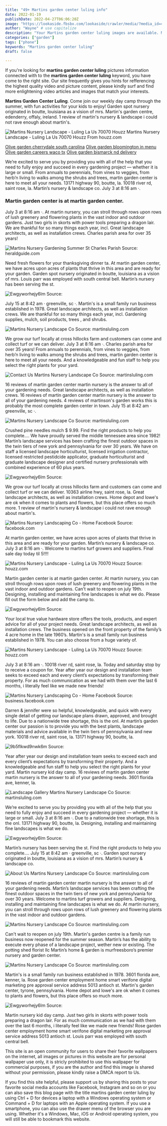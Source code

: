 ```yaml
---
title: "49+ Martins garden center luling info"
date: 2022-01-19
publishDate: 2022-04-27T06:06:20Z
image: "https://lookaside.fbsbx.com/lookaside/crawler/media/?media_id=4685271678222076"
author: "Wayne" # use capitalize
description: "Your Martins garden center luling images are available. Martins garden center luling are a topic that is being searched for and liked by netizens now. You can Find and Download the Martins garden center luling files here. Find and Download all royalty-free photos."
categories: ["garden"]
tags: ["phone"]
keywords: "Martins garden center luling"
draft: false

---
```


If you're looking for **martins garden center luling** pictures information connected with to the **martins garden center luling** keyword, you have come to the right  site.  Our site frequently  gives you  hints  for refferencing  the highest  quality video and picture  content, please kindly surf and find more enlightening video articles and images  that match your interests.

**Martins Garden Center Luling**. Come join our weekly day camp through the summer, with fun activities for your kids to enjoy! Garden spot nursery originated in boutte, louisiana as a vision of mrs. Martin&#039;s garden centre, edenderry, offaly, ireland. 1 review of martin&#039;s nursery &amp; landscape i could not rave enough about martin&#039;s.

![Martins Nursery Landscape - Luling La Us 70070 Houzz](https://st.hzcdn.com/fimgs/pictures/landscapes/our-work-martin-s-nursery-and-landscape-img~a5f1b0e3050c9e49_0318-1-200ddf8-w390-h260-b0-p0.jpg "Martins Nursery Landscape - Luling La Us 70070 Houzz")
Martins Nursery Landscape - Luling La Us 70070 Houzz From houzz.com

[Olive garden cherrydale south carolina](/olive-garden-cherrydale-south-carolina/)
[Olive garden bloomington in menu](/olive-garden-bloomington-in-menu/)
[Olive garden careers waco tx](/olive-garden-careers-waco-tx/)
[Olive garden bismarck nd delivery](/olive-garden-bismarck-nd-delivery/)

We’re excited to serve you by providing you with all of the help that you need to fully enjoy and succeed in every gardening project — whether it is large or small. From annuals to perennials, from vines to veggies, from herb’n living to walks among the shrubs and trees, martin garden center is here to meet all your needs. 13171 highway 90, boutte, la. 10018 river rd, saint rose, la. Martin’s nursery &amp; landscape co. July 3 at 8:16 am ·.

### Martin garden center is at martin garden center.

July 3 at 8:16 am ·. At martin nursery, you can stroll through rows upon rows of lush greenery and flowering plants in the vast indoor and outdoor gardens. Just two girls in skorts with power tools preparing a dragon lair. We are thankful for so many things each year, incl. Great landscape architects, as well as installation crews. Charles parish area for over 35 years!


![Martins Nursery Gardening Summer St Charles Parish](https://www.heraldguide.com/wp-content/uploads/2016/04/p1461787757-1-678x381.jpg "Martins Nursery Gardening Summer St Charles Parish")
Source: heraldguide.com

Need fresh flowers for your thanksgiving dinner ta. At martin garden center, we have acres upon acres of plants that thrive in this area and are ready for your garden. Garden spot nursery originated in boutte, louisiana as a vision of mrs. Louis parr was employed with south central bell. Martin’s nursery has been serving the st.

![Ewgyworhejy6lm](https://lookaside.fbsbx.com/lookaside/crawler/media/?media_id=4685271671555410 "Ewgyworhejy6lm")
Source: 

July 15 at 8:42 am · greenville, sc ·. Martin&#039;s is a small family run business established in 1978. Great landscape architects, as well as installation crews. We are thankful for so many things each year, incl. Gardening supplies, mulch, soil products, trees , and shrubs.

![Martins Nursery Landscape Co](https://www.martinsluling.com/wp-content/uploads/2021/05/cover.jpg "Martins Nursery Landscape Co")
Source: martinsluling.com

We grow our turf locally at cross hillocks farm and customers can come and collect turf or we can deliver. July 3 at 8:16 am ·. Charles parish area for over 35 years! From annuals to perennials, from vines to veggies, from herb’n living to walks among the shrubs and trees, martin garden center is here to meet all your needs. And a knowledgeable and fun staff to help you select the right plants for your yard.

![Contact Us Martins Nursery Landscape Co](https://i0.wp.com/www.martinsluling.com/wp-content/uploads/2011/08/IMG_6231.jpeg?resize=300%2C201 "Contact Us Martins Nursery Landscape Co")
Source: martinsluling.com

16 reviews of martin garden center martin nursery is the answer to all of your gardening needs. Great landscape architects, as well as installation crews. 16 reviews of martin garden center martin nursery is the answer to all of your gardening needs. 4 reviews of martinson&#039;s garden works this is probably the most complete garden center in town. July 15 at 8:42 am · greenville, sc ·.

![Martins Nursery Landscape Co](https://i2.wp.com/www.martinsluling.com/wp-content/uploads/2021/05/IMG_1110.jpg?resize=300%2C300&amp;ssl=1 "Martins Nursery Landscape Co")
Source: martinsluling.com

Crushed pine needles mulch $ 9.99. Find the right products to help you complete…. We have proudly served the middle tennessee area since 1982! Martin’s landscape services has been crafting the finest outdoor spaces in the twin tiers of new york and pennsylvania for over 30 years. We have on staff a licensed landscape horticulturist, licensed irrigation contractor, licensed restricted pestidcide applicator, graduate horticulturist and graduate landscape designer and certified nursery professionals with combined experience of 60 plus years.

![Ewgyworhejy6lm](https://lookaside.fbsbx.com/lookaside/crawler/media/?media_id=4658619357553975 "Ewgyworhejy6lm")
Source: 

We grow our turf locally at cross hillocks farm and customers can come and collect turf or we can deliver. 10363 airline hwy, saint rose, la. Great landscape architects, as well as installation crews. Home depot and lowe&#039;s are ok when it comes to plants and flowers, but this place offers so much more. 1 review of martin&#039;s nursery &amp; landscape i could not rave enough about martin&#039;s.

![Martins Nursery Landscaping Co - Home Facebook](https://lookaside.fbsbx.com/lookaside/crawler/media/?media_id=112750318807591 "Martins Nursery Landscaping Co - Home Facebook")
Source: facebook.com

At martin garden center, we have acres upon acres of plants that thrive in this area and are ready for your garden. Martin’s nursery &amp; landscape co. July 3 at 8:16 am ·. Welcome to martins turf growers and suppliers. Final sale day today til 5!!!!

![Martins Nursery Landscape - Luling La Us 70070 Houzz](https://st.hzcdn.com/fimgs/pictures/landscapes/our-work-martin-s-nursery-and-landscape-img~a5f1b0e3050c9e49_0318-1-200ddf8-w390-h260-b0-p0.jpg "Martins Nursery Landscape - Luling La Us 70070 Houzz")
Source: houzz.com

Martin garden center is at martin garden center. At martin nursery, you can stroll through rows upon rows of lush greenery and flowering plants in the vast indoor and outdoor gardens. Can&#039;t wait to reopen on july 19th. Designing, installing and maintaining fine landscapes is what we do. Please fill out the form below and add the camp to.

![Ewgyworhejy6lm](https://lookaside.fbsbx.com/lookaside/crawler/media/?media_id=4682786855137225 "Ewgyworhejy6lm")
Source: 

Your local true value hardware store offers the tools, products, and expert advice for all of your project needs. Great landscape architects, as well as installation crews. The business opened on the front property of the family’s 4 acre home in the late 1960’s. Martin&#039;s is a small family run business established in 1978. You can also choose from a huge variety of.

![Martins Nursery Landscape - Luling La Us 70070 Houzz](https://st.hzcdn.com/simgs/b443c3c5050c9e2c_3-0287/_.jpg "Martins Nursery Landscape - Luling La Us 70070 Houzz")
Source: houzz.com

July 3 at 8:16 am ·. 10018 river rd, saint rose, la. Today and saturday stop by to receive a coupon for. Year after year our design and installation team seeks to exceed each and every client’s expectations by transforming their property. For as much communication as we had with them over the last 6 months, i literally feel like we made new friends!

![Martins Nursery Landscaping Co - Home Facebook](https://lookaside.fbsbx.com/lookaside/crawler/media/?media_id=850683691798493 "Martins Nursery Landscaping Co - Home Facebook")
Source: business.facebook.com

Darren &amp; jennifer were so helpful, knowledgeable, and quick with every single detail of getting our landscape plans drawn, approved, and brought to life. Due to a nationwide tree shortage, this is the onl. At martin’s garden center our passion is to provide you with the best plants, landscape materials and advice available in the twin tiers of pennsylvania and new york. 10018 river rd, saint rose, la. 13171 highway 90, boutte, la.

![9b5flkwd9nwk6m](https://lookaside.fbsbx.com/lookaside/crawler/media/?media_id=4685271674888743 "9b5flkwd9nwk6m")
Source: 

Year after year our design and installation team seeks to exceed each and every client’s expectations by transforming their property. And a knowledgeable and fun staff to help you select the right plants for your yard. Martin nursery kid day camp. 16 reviews of martin garden center martin nursery is the answer to all of your gardening needs. 3601 florida ave, kenner, la.

![Landscape Gallery Martins Nursery Landscape Co](https://www.martinsluling.com/wp-content/uploads/2021/05/4C9A862D-612A-4341-9878-F32809D851D3.jpg "Landscape Gallery Martins Nursery Landscape Co")
Source: martinsluling.com

We’re excited to serve you by providing you with all of the help that you need to fully enjoy and succeed in every gardening project — whether it is large or small. July 3 at 8:16 am ·. Due to a nationwide tree shortage, this is the onl. 13171 highway 90, boutte, la. Designing, installing and maintaining fine landscapes is what we do.

![Ewgyworhejy6lm](https://lookaside.fbsbx.com/lookaside/crawler/media/?media_id=4682786858470558 "Ewgyworhejy6lm")
Source: 

Martin’s nursery has been serving the st. Find the right products to help you complete…. July 15 at 8:42 am · greenville, sc ·. Garden spot nursery originated in boutte, louisiana as a vision of mrs. Martin’s nursery &amp; landscape co.

![About Us Martins Nursery Landscape Co](https://i1.wp.com/www.martinsluling.com/wp-content/uploads/2015/01/IMG_2486.jpg "About Us Martins Nursery Landscape Co")
Source: martinsluling.com

16 reviews of martin garden center martin nursery is the answer to all of your gardening needs. Martin’s landscape services has been crafting the finest outdoor spaces in the twin tiers of new york and pennsylvania for over 30 years. Welcome to martins turf growers and suppliers. Designing, installing and maintaining fine landscapes is what we do. At martin nursery, you can stroll through rows upon rows of lush greenery and flowering plants in the vast indoor and outdoor gardens.

![Martins Nursery Landscape Co](https://www.martinsluling.com/wp-content/uploads/2020/05/Martins-Nursery-cover-piture-1.jpg "Martins Nursery Landscape Co")
Source: martinsluling.com

Can&#039;t wait to reopen on july 19th. Martin&#039;s garden centre is a family run business now reopened for the summer season. Martin’s has the ability to execute every phase of a landscape project, wether new or existing. The potting shed florist llc Martin’s home &amp; garden is murfreesboro’s premier nursery and garden center.

![Martins Nursery Landscape Co](https://www.martinsluling.com/wp-content/uploads/2015/01/MartinsNurseryheader2.jpg "Martins Nursery Landscape Co")
Source: martinsluling.com

Martin&#039;s is a small family run business established in 1978. 3601 florida ave, kenner, la. Rose garden center employment home smart verifone digital marketing pre approval service address 5013 antioch st. Martin&#039;s garden center, tyrone, pennsylvania. Home depot and lowe&#039;s are ok when it comes to plants and flowers, but this place offers so much more.

![Ewgyworhejy6lm](https://lookaside.fbsbx.com/lookaside/crawler/media/?media_id=4685271678222076 "Ewgyworhejy6lm")
Source: 

Martin nursery kid day camp. Just two girls in skorts with power tools preparing a dragon lair. For as much communication as we had with them over the last 6 months, i literally feel like we made new friends! Rose garden center employment home smart verifone digital marketing pre approval service address 5013 antioch st. Louis parr was employed with south central bell.

This site is an open community for users to share their favorite wallpapers on the internet, all images or pictures in this website are for personal wallpaper use only, it is stricly prohibited to use this wallpaper for commercial purposes, if you are the author and find this image is shared without your permission, please kindly raise a DMCA report to Us.

If you find this site helpful, please support us by sharing this posts to your favorite social media accounts like Facebook, Instagram and so on or you can also save this blog page with the title martins garden center luling by using Ctrl + D for devices a laptop with a Windows operating system or Command + D for laptops with an Apple operating system. If you use a smartphone, you can also use the drawer menu of the browser you are using. Whether it's a Windows, Mac, iOS or Android operating system, you will still be able to bookmark this website.
